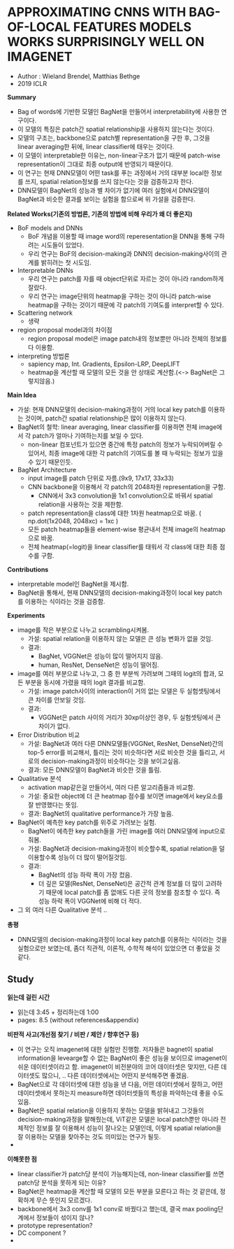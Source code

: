 # APPROXIMATING CNNS WITH BAG-OF-LOCAL FEATURES MODELS WORKS SURPRISINGLY WELL ON IMAGENET
- Author : Wieland Brendel, Matthias Bethge
- 2019 ICLR

**Summary**
- Bag of words에 기반한 모델인 BagNet을 만들어서 interpretability에 사용한 연구이다.
- 이 모델의 특징은 patch간 spatial relationship을 사용하지 않는다는 것이다.
- 모델의 구조는, backbone으로 patch별 representation을 구한 후, 그것을 linear averaging한 뒤에, linear classifier에 태우는 것이다.
- 이 모델이 interpretable한 이유는, non-linear구조가 없기 때문에 patch-wise representation이 그대로 최종 output에 반영되기 때문이다.
- 이 연구는 현재 DNN모델이 어떤 task를 푸는 과정에서 거의 대부분 local한 정보를 쓰지, spatial relation정보를 쓰지 않는다는 것을 검증하고자 한다.
- DNN모델이 BagNet의 성능과 별 차이가 없기에 여러 실험에서 DNN모델이 BagNet과 비슷한 결과를 보이는 실험을 함으로써 위 가설을 검증한다. 

**Related Works(기존의 방법론, 기존의 방법에 비해 우리가 왜 더 좋은지)**
- BoF models and DNNs
  - BoF 개념을 이용할 때 image word의 reperesentation을 DNN을 통해 구하려는 시도들이 있었다.
  - 우리 연구는 BoF의 decision-making과 DNN의 decision-making사이의 관계를 밝히려는 첫 시도임.
- Interpretable DNNs
  - 우리 연구는 patch를 자를 때 object단위로 자르는 것이 아니라 random하게 잘랐다.
  - 우리 연구는 image단위의 heatmap을 구하는 것이 아니라 patch-wise heatmap을 구하는 것이기 때문에 각 patch의 기여도를 interpret할 수 있다.
- Scattering network
  - 생략
- region proposal model과의 차이점
  - region proposal model은 image patch내의 정보뿐만 아니라 전체의 정보를 다 이용함.
- interpreting 방법론
  - sapiency map, Int. Gradients, Epsilon-LRP, DeepLIFT
  - heatmap을 계산할 때 모델의 모든 것을 안 상태로 계산함.(<-> BagNet은 그렇지않음.)

**Main Idea**
- 가설: 현재 DNN모델의 decision-making과정이 거의 local key patch를 이용하는 것이며, patch간 spatial relationship은 많이 이용하지 않는다.
- BagNet의 철학: linear averaging, linear classifier를 이용하면 전체 image에서 각 patch가 얼마나 기여하는지를 보일 수 있다.
  - non-linear 컴포넌트가 있으면 중간에 특정 patch의 정보가 누락되어버릴 수 있어서, 최종 image에 대한 각 patch의 기여도를 볼 때 누락되는 정보가 있을 수 있기 때문인듯.
- BagNet Architecture
  - input image를 patch 단위로 자름.(9x9, 17x17, 33x33)
  - CNN backbone을 이용해서 각 patch의 2048차원 representation을 구함.
    - CNN에서 3x3 convolution을 1x1 convolution으로 바꿔서 spatial relation을 사용하는 것을 제한함.
  - patch representation을 class에 대한 1차원 heatmap으로 바꿈. ( np.dot(1x2048, 2048xc) = 1xc )
  - 모든 patch heatmap들을 element-wise 평균내서 전체 image의 heatmap으로 바꿈.
  - 전체 heatmap(=logit)을 linear classifier를 태워서 각 class에 대한 최종 점수를 구함.

**Contributions**
- interpretable model인 BagNet을 제시함.
- BagNet을 통해서, 현재 DNN모델의 decision-making과정이 local key patch를 이용하는 식이라는 것을 검증함.

**Experiments**
- image를 작은 부분으로 나누고 scrambling시켜봄.
  - 가설: spatial relation을 이용하지 않는 모델은 큰 성능 변화가 없을 것임.
  - 결과:
    - BagNet, VGGNet은 성능이 많이 떨어지지 않음.
    - human, ResNet, DenseNet은 성능이 떨어짐.
- image를 여러 부분으로 나누고, 그 중 한 부분씩 가려보며 그때의 logit의 합과, 모든 부분을 동시에 가렸을 때의 logit 결과를 비교함.
  - 가설: image patch사이의 interaction이 거의 없는 모델은 두 실험셋팅에서 큰 차이를 안보일 것임.
  - 결과:
    - VGGNet은 patch 사이의 거리가 30xp이상인 경우, 두 실험셋팅에서 큰 차이가 없다.
- Error Distribution 비교
  - 가설: BagNet과 여러 다른 DNN모델들(VGGNet, ResNet, DenseNet)간의 top-5 error를 비교해서, 틀리는 것이 비슷하다면 서로 비슷한 것을 틀리고, 서로의 decision-making과정이 비슷하다는 것을 보이고싶음.
  - 결과: 모든 DNN모델이 BagNet과 비슷한 것을 틀림.
- Qualitative 분석
  - activation map같은걸 만들어서, 여러 다른 알고리즘들과 비교함. 
  - 가설: 중요한 object에 더 큰 heatmap 점수를 보이면 image에서 key요소를 잘 반영했다는 뜻임.
  - 결과: BagNet의 qualitative performance가 가장 높음.
- BagNet이 예측한 key patch를 위주로 가려보는 실험.
  - BagNet이 에측한 key patch들을 가린 image를 여러 DNN모델에 input으로 줘봄.
  - 가설: BagNet과 decision-making과정이 비슷할수록, spatial relation을 덜 이용할수록 성능이 더 많이 떨어질것임.
  - 결과:
    - BagNet의 성능 하락 폭이 가장 컸음.
    - 더 깊은 모델(ResNet, DenseNet)은 공간적 관계 정보를 더 많이 고려하기 때문에 local patch를 좀 없애도 다른 곳의 정보를 참조할 수 있다. 즉 성능 하락 폭이 VGGNet에 비해 더 적다.
- 그 외 여러 다른 Qualitative 분석 ..

**총평**
- DNN모델의 decision-making과정이 local key patch를 이용하는 식이라는 것을 실험으로만 보였는데, 좀더 직관적, 이론적, 수학적 해석이 있었으면 더 좋았을 것 같다.

## Study

**읽는데 걸린 시간**
- 읽는데 3:45 + 정리하는데 1:00
- pages: 8.5 (without references&appendix)

**비판적 사고(개선점 찾기 / 비판 / 제안 / 향후연구 등)**
- 이 연구는 오직 imagenet에 대한 실험만 진행함. 저자들은 bagnet이 spatial information을 levearge할 수 없는 BagNet이 좋은 성능을 보이므로 imagenet이 쉬운 데이터셋이라고 함. imagenet이 비전분야의 코어 데이터셋은 맞지만, 다른 데이터셋도 많으니, .. 다른 데이터셋에서는 어떤지 분석해주면 좋겠음. 
- BagNet으로 각 데이터셋에 대한 성능을 낸 다음, 어떤 데이터셋에서 잘하고, 어떤 데이터셋에서 못하는지 measure하면 데이터셋들의 특성을 파악하는데 좋을 수도 있음.
- BagNet은 spatial relation을 이용하지 못하는 모델을 밝혀내고 그것들의 decision-making과정을 말해줬는데, ViT같은 모델은 local patch뿐만 아니라 전체적인 정보를 잘 이용해서 성능이 잘나오는 모델인데, 이렇게 spatial relation을 잘 이용하는 모델을 찾아주는 것도 의미있는 연구가 될듯.
- 

**이해못한 점**
- linear classifier가 patch당 분석이 가능해지는데, non-linear classifier를 쓰면 patch당 분석을 못하게 되는 이유?
- BagNet은 heatmap을 계산할 때 모델의 모든 부분을 모른다고 하는 것 같은데, 정확하게 무슨 뜻인지 모르겠다.
- backbone에서 3x3 conv를 1x1 conv로 바꿨다고 했는데, 결국 max pooling단계에서 정보들이 섞이지 않나?
- prototype representation?
- DC component ?
- 

